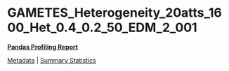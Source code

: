 # GAMETES_Heterogeneity_20atts_1600_Het_0.4_0.2_50_EDM_2_001

[**Pandas Profiling Report**](https://epistasislab.github.io/penn-ml-benchmarks/profile/GAMETES_Heterogeneity_20atts_1600_Het_0.4_0.2_50_EDM_2_001.html)

[Metadata](metadata.yaml) | [Summary Statistics](summary_stats.csv)

